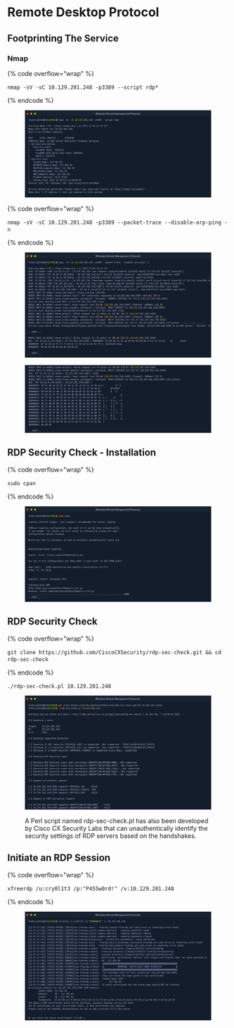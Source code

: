 # Remote Desktop Protocol



## Footprinting The Service

### Nmap

{% code overflow="wrap" %}
```
nmap -sV -sC 10.129.201.248 -p3389 --script rdp*
```
{% endcode %}

<figure><img src="../.gitbook/assets/image (3) (1) (1).png" alt=""><figcaption></figcaption></figure>

{% code overflow="wrap" %}
```
nmap -sV -sC 10.129.201.248 -p3389 --packet-trace --disable-arp-ping -n
```
{% endcode %}

<figure><img src="../.gitbook/assets/image (1) (1) (1) (1).png" alt=""><figcaption></figcaption></figure>

<figure><img src="../.gitbook/assets/image (2) (1) (1) (1).png" alt=""><figcaption></figcaption></figure>

## RDP Security Check - Installation

{% code overflow="wrap" %}
```
sudo cpan
```
{% endcode %}

<figure><img src="../.gitbook/assets/image (3) (1) (1) (1).png" alt=""><figcaption></figcaption></figure>

## **RDP Security Check**

{% code overflow="wrap" %}
```
git clone https://github.com/CiscoCXSecurity/rdp-sec-check.git && cd rdp-sec-check
```
{% endcode %}

```
./rdp-sec-check.pl 10.129.201.248
```

<figure><img src="../.gitbook/assets/image (4) (1) (1).png" alt=""><figcaption><p>A Perl script named rdp-sec-check.pl has also been developed by Cisco CX Security Labs that can unauthentically identify the security settings of RDP servers based on the handshakes.</p></figcaption></figure>

## Initiate an RDP Session

{% code overflow="wrap" %}
```
xfreerdp /u:cry0l1t3 /p:"P455w0rd!" /v:10.129.201.248
```
{% endcode %}

<figure><img src="../.gitbook/assets/image (6) (1) (1).png" alt=""><figcaption></figcaption></figure>

